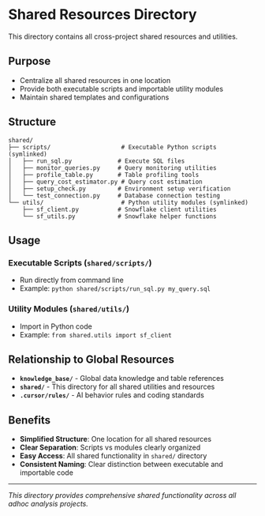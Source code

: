 # Shared Resources Directory

This directory contains all cross-project shared resources and utilities.

## Purpose
- Centralize all shared resources in one location
- Provide both executable scripts and importable utility modules
- Maintain shared templates and configurations

## Structure
```
shared/
├── scripts/                    # Executable Python scripts (symlinked)
│   ├── run_sql.py             # Execute SQL files
│   ├── monitor_queries.py     # Query monitoring utilities
│   ├── profile_table.py       # Table profiling tools
│   ├── query_cost_estimator.py # Query cost estimation
│   ├── setup_check.py         # Environment setup verification
│   └── test_connection.py     # Database connection testing
└── utils/                      # Python utility modules (symlinked)
    ├── sf_client.py           # Snowflake client utilities
    └── sf_utils.py            # Snowflake helper functions
```

## Usage

### Executable Scripts (`shared/scripts/`)
- Run directly from command line
- Example: `python shared/scripts/run_sql.py my_query.sql`

### Utility Modules (`shared/utils/`)
- Import in Python code
- Example: `from shared.utils import sf_client`

## Relationship to Global Resources
- **`knowledge_base/`** - Global data knowledge and table references
- **`shared/`** - This directory for all shared utilities and resources
- **`.cursor/rules/`** - AI behavior rules and coding standards

## Benefits
- **Simplified Structure**: One location for all shared resources
- **Clear Separation**: Scripts vs modules clearly organized
- **Easy Access**: All shared functionality in `shared/` directory
- **Consistent Naming**: Clear distinction between executable and importable code

---

*This directory provides comprehensive shared functionality across all adhoc analysis projects.*
